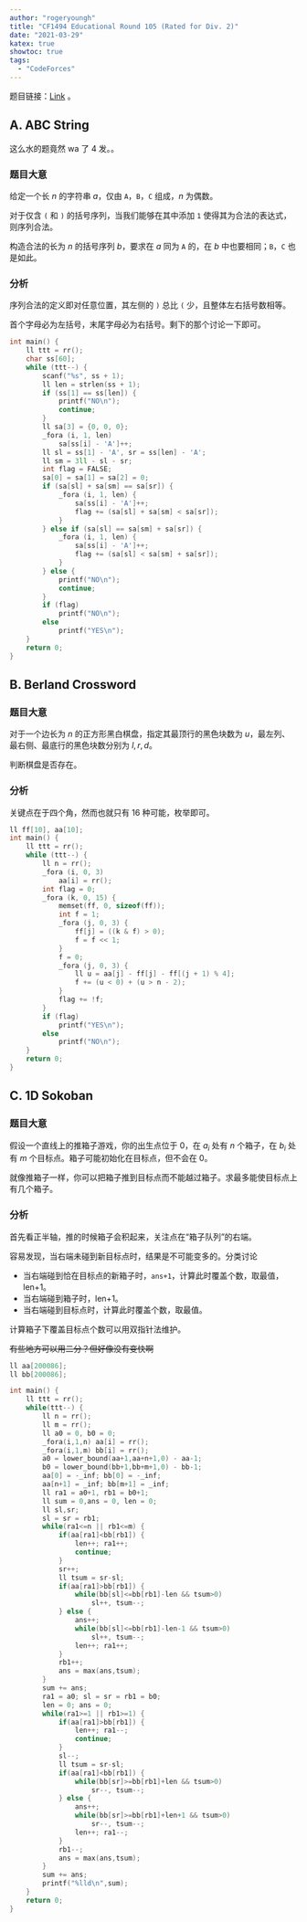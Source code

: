 ```yaml
---
author: "rogeryoungh"
title: "CF1494 Educational Round 105 (Rated for Div. 2)"
date: "2021-03-29"
katex: true
showtoc: true
tags: 
  - "CodeForces"
---
```


题目链接：[Link](https://codeforces.com/contest/1494) 。

## A. ABC String

这么水的题竟然 wa 了 4 发。。

### 题目大意

给定一个长 $n$ 的字符串 $a$，仅由 `A`，`B`，`C` 组成，$n$ 为偶数。

对于仅含 `(` 和 `)` 的括号序列，当我们能够在其中添加 `1` 使得其为合法的表达式，则序列合法。

构造合法的长为 $n$ 的括号序列 $b$，要求在 $a$ 同为 `A` 的，在 $b$ 中也要相同；`B`，`C`  也是如此。

### 分析

序列合法的定义即对任意位置，其左侧的 `)` 总比 `(` 少，且整体左右括号数相等。

首个字母必为左括号，末尾字母必为右括号。剩下的那个讨论一下即可。

```cpp
int main() {
    ll ttt = rr();
    char ss[60];
    while (ttt--) {
        scanf("%s", ss + 1);
        ll len = strlen(ss + 1);
        if (ss[1] == ss[len]) {
            printf("NO\n");
            continue;
        }
        ll sa[3] = {0, 0, 0};
        _fora (i, 1, len)
            sa[ss[i] - 'A']++;
        ll sl = ss[1] - 'A', sr = ss[len] - 'A';
        ll sm = 3ll - sl - sr;
        int flag = FALSE;
        sa[0] = sa[1] = sa[2] = 0;
        if (sa[sl] + sa[sm] == sa[sr]) {
            _fora (i, 1, len) {
                sa[ss[i] - 'A']++;
                flag += (sa[sl] + sa[sm] < sa[sr]);
            }
        } else if (sa[sl] == sa[sm] + sa[sr]) {
            _fora (i, 1, len) {
                sa[ss[i] - 'A']++;
                flag += (sa[sl] < sa[sm] + sa[sr]);
            }
        } else {
            printf("NO\n");
            continue;
        }
        if (flag)
            printf("NO\n");
        else
            printf("YES\n");
    }
    return 0;
}
```

## B. Berland Crossword

### 题目大意

对于一个边长为 $n$ 的正方形黑白棋盘，指定其最顶行的黑色块数为 $u$，最左列、最右侧、最底行的黑色块数分别为 $l,r,d$。

判断棋盘是否存在。

### 分析

关键点在于四个角，然而也就只有 $16$ 种可能，枚举即可。

```cpp
ll ff[10], aa[10];
int main() {
    ll ttt = rr();
    while (ttt--) {
        ll n = rr();
        _fora (i, 0, 3)
            aa[i] = rr();
        int flag = 0;
        _fora (k, 0, 15) {
            memset(ff, 0, sizeof(ff));
            int f = 1;
            _fora (j, 0, 3) {
                ff[j] = ((k & f) > 0);
                f = f << 1;
            }
            f = 0;
            _fora (j, 0, 3) {
                ll u = aa[j] - ff[j] - ff[(j + 1) % 4];
                f += (u < 0) + (u > n - 2);
            }
            flag += !f;
        }
        if (flag)
            printf("YES\n");
        else
            printf("NO\n");
    }
    return 0;
}
```

## C. 1D Sokoban

### 题目大意

假设一个直线上的推箱子游戏，你的出生点位于 $0$，在 $a_i$ 处有 $n$ 个箱子，在 $b_i$ 处有 $m$ 个目标点。箱子可能初始化在目标点，但不会在 $0$。

就像推箱子一样，你可以把箱子推到目标点而不能越过箱子。求最多能使目标点上有几个箱子。

### 分析

首先看正半轴，推的时候箱子会积起来，关注点在“箱子队列”的右端。

容易发现，当右端未碰到新目标点时，结果是不可能变多的。分类讨论

- 当右端碰到恰在目标点的新箱子时，`ans+1`，计算此时覆盖个数，取最值，len+1。
- 当右端碰到箱子时，len+1。
- 当右端碰到目标点时，计算此时覆盖个数，取最值。

计算箱子下覆盖目标点个数可以用双指针法维护。

~~有些地方可以用二分？但好像没有变快啊~~

```cpp
ll aa[200086];
ll bb[200086];

int main() {
    ll ttt = rr();
    while(ttt--) {
        ll n = rr();
        ll m = rr();
        ll a0 = 0, b0 = 0;
        _fora(i,1,n) aa[i] = rr();
        _fora(i,1,m) bb[i] = rr();
        a0 = lower_bound(aa+1,aa+n+1,0) - aa-1;
        b0 = lower_bound(bb+1,bb+m+1,0) - bb-1;
        aa[0] = -_inf; bb[0] = -_inf;
        aa[n+1] = _inf; bb[m+1] = _inf;
        ll ra1 = a0+1, rb1 = b0+1;
        ll sum = 0,ans = 0, len = 0;
        ll sl,sr;
        sl = sr = rb1;
        while(ra1<=n || rb1<=m) {
            if(aa[ra1]<bb[rb1]) {
                len++; ra1++;
                continue;
            }
            sr++;
            ll tsum = sr-sl;
            if(aa[ra1]>bb[rb1]) {
                while(bb[sl]<=bb[rb1]-len && tsum>0)
                    sl++, tsum--;
            } else {
                ans++;
                while(bb[sl]<=bb[rb1]-len-1 && tsum>0)
                    sl++, tsum--;
                len++; ra1++;
            }
            rb1++;
            ans = max(ans,tsum);
        }
        sum += ans;
        ra1 = a0; sl = sr = rb1 = b0;
        len = 0; ans = 0;
        while(ra1>=1 || rb1>=1) {
            if(aa[ra1]>bb[rb1]) {
                len++; ra1--;
                continue;
            }
            sl--;
            ll tsum = sr-sl;
            if(aa[ra1]<bb[rb1]) {
                while(bb[sr]>=bb[rb1]+len && tsum>0)
                    sr--, tsum--;
            } else {
                ans++;
                while(bb[sr]>=bb[rb1]+len+1 && tsum>0)
                    sr--, tsum--;
                len++; ra1--;
            }
            rb1--;
            ans = max(ans,tsum);
        }
        sum += ans;
        printf("%lld\n",sum);
    }
    return 0;
}
```